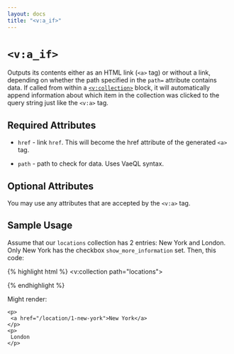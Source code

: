 ```yaml
---
layout: docs
title: "<v:a_if>"
---
```


# `<v:a_if>`

Outputs its contents either as an HTML link (`<a>` tag) or without a
link, depending on whether the path specified in the `path=` attribute
contains data. If called from within a [`<v:collection>`](/v_collection/)
block, it will automatically append information about which item in the
collection was clicked to the query string just like the `<v:a>` tag.

## Required Attributes

-   `href` - link `href`. This will become the href attribute of the
    generated `<a>` tag.

-   `path` - path to check for data. Uses VaeQL syntax.

## Optional Attributes

You may use any attributes that are accepted by the `<v:a>` tag.

## Sample Usage

Assume that our `locations` collection has 2 entries: New York and
London. Only New York has the checkbox `show_more_information` set.
Then, this code:

{% highlight html %}
<v:collection path="locations">
 <p>
  <v:a_if path="show_more_information" href="/location" />
   <v:text path="name" />
  </v:a_if>
 </p>
</v:collection>
{% endhighlight %}

Might render:

    <p>
     <a href="/location/1-new-york">New York</a>
    </p>
    <p>
     London
    </p>

